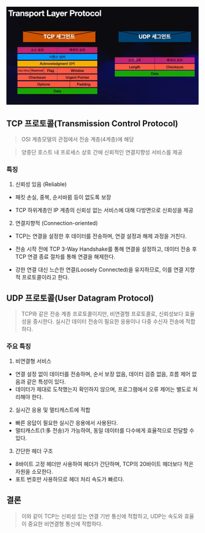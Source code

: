 

![TCPUDP](images/TCP_UDP1.webp)

## TCP 프로토콜(Transmission Control Protocol)



> OSI 계층모델의 관점에서 전송 계층(4계층)에 해당

> 양종단 호스트 내 프로세스 상호 간에 신뢰적인 연결지향성 서비스를 제공

### 특징

1. 신뢰성 있음 (Reliable)

- 패킷 손실, 중복, 순서바뀜 등이 없도록 보장

- TCP 하위계층인 IP 계층의 신뢰성 없는 서비스에 대해 다방면으로 신뢰성을 제공



2. 연결지향적 (Connection-oriented) 

- TCP는 연결을 설정한 후 데이터를 전송하며, 연결 설정과 해제 과정을 거친다.

- 전송 시작 전에 TCP 3-Way Handshake를 통해 연결을 설정하고, 데이터 전송 후 TCP 연결 종료 절차를 통해 연결을 해제한다.

- 강한 연결 대신 느슨한 연결(Loosely Connected)을 유지하므로, 이를 연결 지향적 프로토콜이라고 한다.



## UDP 프로토콜(User Datagram Protocol)

> TCP와 같은 전송 계층 프로토콜이지만, 비연결형 프로토콜로, 신뢰성보다 효율성을 중시한다. 실시간 데이터 전송이 필요한 응용이나 다중 수신자 전송에 적합하다.

### 주요 특징


1. 비연결형 서비스

- 연결 설정 없이 데이터를 전송하며, 순서 보장 없음, 데이터 검증 없음, 흐름 제어 없음과 같은 특성이 있다.
- 데이터가 제대로 도착했는지 확인하지 않으며, 프로그램에서 오류 제어는 별도로 처리해야 한다.

2. 실시간 응용 및 멀티캐스트에 적합

- 빠른 응답이 필요한 실시간 응용에서 사용된다.
- 멀티캐스트(1:多 전송)가 가능하여, 동일 데이터를 다수에게 효율적으로 전달할 수 있다.

3. 간단한 헤더 구조

- 8바이트 고정 헤더만 사용하여 헤더가 간단하며, TCP의 20바이트 헤더보다 적은 자원을 소모한다.
- 포트 번호만 사용하므로 헤더 처리 속도가 빠르다.

## 결론 

> 이와 같이 TCP는 신뢰성 있는 연결 기반 통신에 적합하고, UDP는 속도와 효율이 중요한 비연결형 통신에 적합하다.
